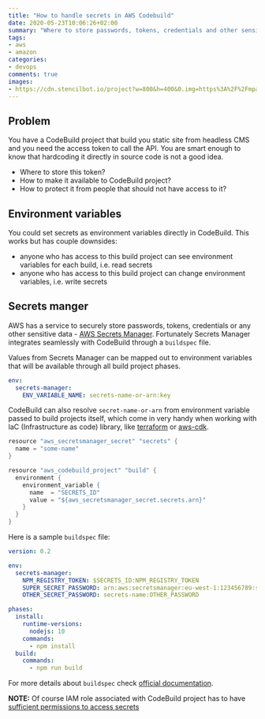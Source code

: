 ```yaml
---
title: "How to handle secrets in AWS Codebuild"
date: 2020-05-23T10:06:26+02:00
summary: "Where to store passwords, tokens, credentials and other sensitive data? How to make it available for Codebuild project?"
tags:
- aws
- amazon
categories:
- devops
comments: true
images:
- https://cdn.stencilbot.io/project?w=800&h=400&0.img=https%3A%2F%2Fmpasierbski.com%2Fimages%2Fblog-aws-header-bg.png&1.x=50&1.w=300&1.imgFit=contain&1.img=https%3A%2F%2Fmpasierbski.com%2Fimages%2Faws-cdk-text-logo.png&2.x=360&2.w=370&2.txt=How%20to%20handle%20secrets%20in%20AWS%20Codebuild&2.color=%233e3838&2.fontSize=40&2.font=Ubuntu%3A700&2.lineH=1.1&2.txtAlign=center&2.valign=middle
---
```


## Problem

You have a CodeBuild project that build you static site from headless CMS and you need the access token to call the API. You are smart enough to know that hardcoding it directly in source code is not a good idea.

- Where to store this token?
- How to make it available to CodeBuild project?
- How to protect it from people that should not have access to it?

## Environment variables

You could set secrets as environment variables directly in CodeBuild. This works but has couple downsides:

- anyone who has access to this build project can see environment variables for each build, i.e. read secrets
- anyone who has access to this build project can change environment variables, i.e. write secrets

## Secrets manger

AWS has a service to securely store passwords, tokens, credentials or any other sensitive data - [AWS Secrets Manager](https://aws.amazon.com/secrets-manager/). Fortunately Secrets Manager integrates seamlessly with CodeBuild through a `buildspec` file.

Values from Secrets Manager can be mapped out to environment variables that will be available through all build project phases. 

```yaml
env:
  secrets-manager:
    ENV_VARIABLE_NAME: secrets-name-or-arn:key
```

CodeBuild can also resolve `secret-name-or-arn` from environment variable passed to build projects itself, which come in very handy when working with IaC (Infrastructure as code) library, like [terraform](https://www.terraform.io/) or [aws-cdk](https://docs.aws.amazon.com/cdk/latest/guide/home.html).

```go
resource "aws_secretsmanager_secret" "secrets" {
  name = "some-name"
}

resource "aws_codebuild_project" "build" {
  environment {
    environment_variable {
      name  = "SECRETS_ID"
      value = "${aws_secretsmanager_secret.secrets.arn}"
    }
  }
}
```

Here is a sample `buildspec` file:

```yaml
version: 0.2

env:
  secrets-manager:
    NPM_REGISTRY_TOKEN: $SECRETS_ID:NPM_REGISTRY_TOKEN
    SUPER_SECRET_PASSWORD: arn:aws:secretsmanager:eu-west-1:123456789:secret:secrets-name:PASSWORD
    OTHER_SECRET_PASSWORD: secrets-name:OTHER_PASSWORD

phases:
  install:
    runtime-versions:
      nodejs: 10
    commands:
      - npm install
  build:
    commands:
      - npm run build
```

For more details about `buildspec` check [official documentation](https://docs.aws.amazon.com/codebuild/latest/userguide/build-spec-ref.html#secrets-manager-build-spec).

__NOTE:__ Of course IAM role associated with CodeBuild project has to have [sufficient permissions to access secrets](https://docs.aws.amazon.com/mediaconnect/latest/ug/iam-policy-examples-asm-secrets.html)
